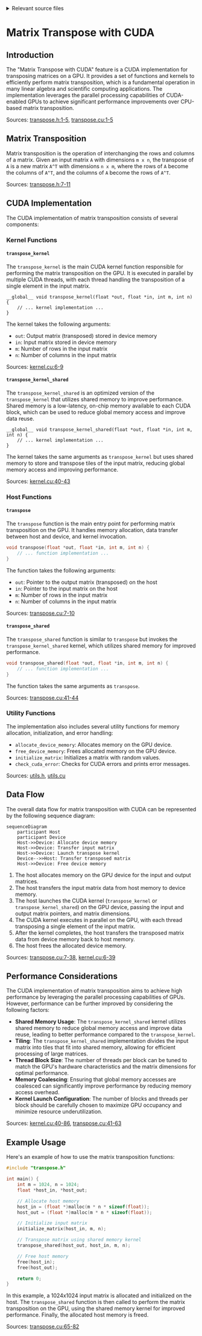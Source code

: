 <details>
<summary>Relevant source files</summary>

The following files were used as context for generating this wiki page:

- [deprecated/transpose/transpose/kernel.cu](https://github.com/agattani123/cis6010/blob/main/deprecated/transpose/transpose/kernel.cu)
- [deprecated/transpose/transpose/transpose.cu](https://github.com/agattani123/cis6010/blob/main/deprecated/transpose/transpose/transpose.cu)
- [deprecated/transpose/transpose/transpose.h](https://github.com/agattani123/cis6010/blob/main/deprecated/transpose/transpose/transpose.h)
- [deprecated/transpose/transpose/utils.cu](https://github.com/agattani123/cis6010/blob/main/deprecated/transpose/transpose/utils.cu)
- [deprecated/transpose/transpose/utils.h](https://github.com/agattani123/cis6010/blob/main/deprecated/transpose/transpose/utils.h)

</details>

# Matrix Transpose with CUDA

## Introduction

The "Matrix Transpose with CUDA" feature is a CUDA implementation for transposing matrices on a GPU. It provides a set of functions and kernels to efficiently perform matrix transposition, which is a fundamental operation in many linear algebra and scientific computing applications. The implementation leverages the parallel processing capabilities of CUDA-enabled GPUs to achieve significant performance improvements over CPU-based matrix transposition.

Sources: [transpose.h:1-5](), [transpose.cu:1-5]()

## Matrix Transposition

Matrix transposition is the operation of interchanging the rows and columns of a matrix. Given an input matrix `A` with dimensions `m x n`, the transpose of `A` is a new matrix `A^T` with dimensions `n x m`, where the rows of `A` become the columns of `A^T`, and the columns of `A` become the rows of `A^T`.

Sources: [transpose.h:7-11]()

## CUDA Implementation

The CUDA implementation of matrix transposition consists of several components:

### Kernel Functions

#### `transpose_kernel`

The `transpose_kernel` is the main CUDA kernel function responsible for performing the matrix transposition on the GPU. It is executed in parallel by multiple CUDA threads, with each thread handling the transposition of a single element in the input matrix.

```cuda
__global__ void transpose_kernel(float *out, float *in, int m, int n) {
    // ... kernel implementation ...
}
```

The kernel takes the following arguments:

- `out`: Output matrix (transposed) stored in device memory
- `in`: Input matrix stored in device memory
- `m`: Number of rows in the input matrix
- `n`: Number of columns in the input matrix

Sources: [kernel.cu:6-9]()

#### `transpose_kernel_shared`

The `transpose_kernel_shared` is an optimized version of the `transpose_kernel` that utilizes shared memory to improve performance. Shared memory is a low-latency, on-chip memory available to each CUDA block, which can be used to reduce global memory access and improve data reuse.

```cuda
__global__ void transpose_kernel_shared(float *out, float *in, int m, int n) {
    // ... kernel implementation ...
}
```

The kernel takes the same arguments as `transpose_kernel` but uses shared memory to store and transpose tiles of the input matrix, reducing global memory access and improving performance.

Sources: [kernel.cu:40-43]()

### Host Functions

#### `transpose`

The `transpose` function is the main entry point for performing matrix transposition on the GPU. It handles memory allocation, data transfer between host and device, and kernel invocation.

```cpp
void transpose(float *out, float *in, int m, int n) {
    // ... function implementation ...
}
```

The function takes the following arguments:

- `out`: Pointer to the output matrix (transposed) on the host
- `in`: Pointer to the input matrix on the host
- `m`: Number of rows in the input matrix
- `n`: Number of columns in the input matrix

Sources: [transpose.cu:7-10]()

#### `transpose_shared`

The `transpose_shared` function is similar to `transpose` but invokes the `transpose_kernel_shared` kernel, which utilizes shared memory for improved performance.

```cpp
void transpose_shared(float *out, float *in, int m, int n) {
    // ... function implementation ...
}
```

The function takes the same arguments as `transpose`.

Sources: [transpose.cu:41-44]()

### Utility Functions

The implementation also includes several utility functions for memory allocation, initialization, and error handling:

- `allocate_device_memory`: Allocates memory on the GPU device.
- `free_device_memory`: Frees allocated memory on the GPU device.
- `initialize_matrix`: Initializes a matrix with random values.
- `check_cuda_error`: Checks for CUDA errors and prints error messages.

Sources: [utils.h](), [utils.cu]()

## Data Flow

The overall data flow for matrix transposition with CUDA can be represented by the following sequence diagram:

```mermaid
sequenceDiagram
    participant Host
    participant Device
    Host->>Device: Allocate device memory
    Host->>Device: Transfer input matrix
    Host->>Device: Launch transpose kernel
    Device-->>Host: Transfer transposed matrix
    Host->>Device: Free device memory
```

1. The host allocates memory on the GPU device for the input and output matrices.
2. The host transfers the input matrix data from host memory to device memory.
3. The host launches the CUDA kernel (`transpose_kernel` or `transpose_kernel_shared`) on the GPU device, passing the input and output matrix pointers, and matrix dimensions.
4. The CUDA kernel executes in parallel on the GPU, with each thread transposing a single element of the input matrix.
5. After the kernel completes, the host transfers the transposed matrix data from device memory back to host memory.
6. The host frees the allocated device memory.

Sources: [transpose.cu:7-38](), [kernel.cu:6-39]()

## Performance Considerations

The CUDA implementation of matrix transposition aims to achieve high performance by leveraging the parallel processing capabilities of GPUs. However, performance can be further improved by considering the following factors:

- **Shared Memory Usage**: The `transpose_kernel_shared` kernel utilizes shared memory to reduce global memory access and improve data reuse, leading to better performance compared to the `transpose_kernel`.
- **Tiling**: The `transpose_kernel_shared` implementation divides the input matrix into tiles that fit into shared memory, allowing for efficient processing of large matrices.
- **Thread Block Size**: The number of threads per block can be tuned to match the GPU's hardware characteristics and the matrix dimensions for optimal performance.
- **Memory Coalescing**: Ensuring that global memory accesses are coalesced can significantly improve performance by reducing memory access overhead.
- **Kernel Launch Configuration**: The number of blocks and threads per block should be carefully chosen to maximize GPU occupancy and minimize resource underutilization.

Sources: [kernel.cu:40-86](), [transpose.cu:41-63]()

## Example Usage

Here's an example of how to use the matrix transposition functions:

```cpp
#include "transpose.h"

int main() {
    int m = 1024, n = 1024;
    float *host_in, *host_out;

    // Allocate host memory
    host_in = (float *)malloc(m * n * sizeof(float));
    host_out = (float *)malloc(m * n * sizeof(float));

    // Initialize input matrix
    initialize_matrix(host_in, m, n);

    // Transpose matrix using shared memory kernel
    transpose_shared(host_out, host_in, m, n);

    // Free host memory
    free(host_in);
    free(host_out);

    return 0;
}
```

In this example, a 1024x1024 input matrix is allocated and initialized on the host. The `transpose_shared` function is then called to perform the matrix transposition on the GPU, using the shared memory kernel for improved performance. Finally, the allocated host memory is freed.

Sources: [transpose.cu:65-82]()